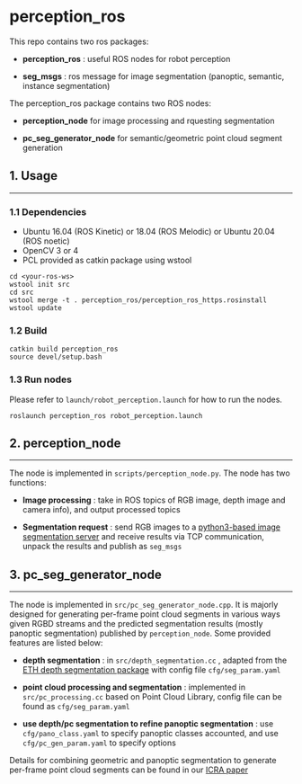 # perception_ros


This repo contains two ros packages:

- **perception_ros** : useful ROS nodes for robot perception
    
- **seg_msgs** : ros message for image segmentation (panoptic, semantic, instance segmentation)

The perception_ros package contains two ROS nodes:

- **perception_node** for image processing and rquesting segmentation

- **pc_seg_generator_node** for semantic/geometric point cloud segment generation

## 1. Usage

---
### 1.1 Dependencies

- Ubuntu 16.04 (ROS Kinetic) or 18.04 (ROS Melodic) or Ubuntu 20.04 (ROS noetic)
- OpenCV 3 or 4
- PCL provided as catkin package using wstool
```
cd <your-ros-ws>
wstool init src
cd src
wstool merge -t . perception_ros/perception_ros_https.rosinstall
wstool update
```
### 1.2 Build
```
catkin build perception_ros
source devel/setup.bash
```
### 1.3 Run nodes
Please refer to `launch/robot_perception.launch` for how to run the nodes.
```
roslaunch perception_ros robot_perception.launch
```

## 2. perception_node
---
The node is implemented in `scripts/perception_node.py`. The node has two functions:

- **Image processing** : take in ROS topics of RGB image, depth image and camera info), and output processed topics

- **Segmentation request** : send RGB images to a [python3-based image segmentation server]() and receive results via TCP communication, unpack the results and publish as `seg_msgs`


## 3. pc_seg_generator_node
---
The node is implemented in `src/pc_seg_generator_node.cpp`. It is majorly designed for generating per-frame point cloud segments in various ways given RGBD streams and the predicted segmentation results (mostly panoptic segmentation) published by `perception_node`. Some provided features are listed below:

- **depth segmentation** : in `src/depth_segmentation.cc` , adapted from the [ETH depth segmentation package](https://github.com/ethz-asl/depth_segmentation) with config file `cfg/seg_param.yaml`

- **point cloud processing and segmentation** : implemented in `src/pc_processing.cc` based on Point Cloud Library, config file can be found as `cfg/seg_param.yaml`

- **use depth/pc segmentation to refine panoptic segmentation** : use `cfg/pano_class.yaml` to specify panoptic classes accounted, and use `cfg/pc_gen_param.yaml` to specify options

Details for combining geometric and panoptic segmentation to generate per-frame point cloud segments can be found in our [ICRA paper](https://arxiv.org/pdf/2103.16095.pdf) 